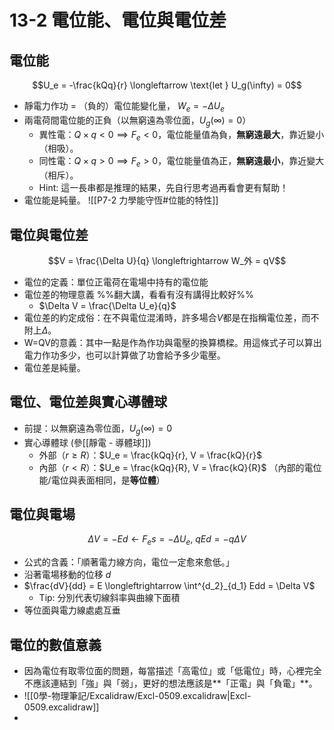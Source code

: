 # 13-2 電位能、電位與電位差
## 電位能
$$U_e = -\frac{kQq}{r} \longleftarrow \text{let } U_g(\infty) = 0$$
- 靜電力作功 = （負的）電位能變化量， $W_e = -\Delta U_e$
- 兩電荷間電位能的正負（以無窮遠為零位面，$U_g(\infty) = 0$）
	- 異性電：$Q\times q \lt 0 \implies F_e\lt 0$，電位能量值為負，**無窮遠最大**，靠近變小（相吸）。
	- 同性電：$Q\times q \gt 0 \implies F_e\gt 0$，電位能量值為正，**無窮遠最小**，靠近變大（相斥）。
	- Hint: 這一長串都是推理的結果，先自行思考過再看會更有幫助！
- 電位能是純量。
![[P7-2 力學能守恆#位能的特性]]
## 電位與電位差
$$V = \frac{\Delta U}{q} \longleftrightarrow W_外 = qV$$
- 電位的定義：單位正電荷在電場中持有的電位能
- 電位差的物理意義 %%翻大講，看看有沒有講得比較好%%
	- $\Delta V = \frac{\Delta U_e}{q}$
- 電位差的約定成俗：在不與電位混淆時，許多場合$V$都是在指稱電位差，而不附上$\Delta$。
- W=QV的意義：其中一點是作為作功與電壓的換算橋樑。用這條式子可以算出電力作功多少，也可以計算做了功會給予多少電壓。
- 電位差是純量。

## 電位、電位差與實心導體球
- 前提：以無窮遠為零位面，$U_g(\infty) = 0$
- 實心導體球 (參[[靜電 - 導體球]])
	- 外部（$r\ge R$）：$U_e = \frac{kQq}{r}, V = \frac{kQ}{r}$
	- 內部（$r \lt R$）：$U_e = \frac{kQq}{R}, V = \frac{kQ}{R}$ （內部的電位能/電位與表面相同，是**等位體**）

## 電位與電場
$$\Delta V = -Ed \longleftarrow F_es = -\Delta U_e\text{, }qEd = -q\Delta V$$
- 公式的含義：「順著電力線方向，電位一定愈來愈低。」
- 沿著電場移動的位移 $d$
- $\frac{dV}{dd} = E \longleftrightarrow \int^{d_2}_{d_1} Edd = \Delta V$
	- Tip: 分別代表切線斜率與曲線下面積
- 等位面與電力線處處互垂

## 電位的數值意義
- 因為電位有取零位面的問題，每當描述「高電位」或「低電位」時，心裡完全不應該連結到「強」與「弱」，更好的想法應該是**「正電」與「負電」**。
- ![[0學-物理筆記/Excalidraw/Excl-0509.excalidraw|Excl-0509.excalidraw]]
- 
